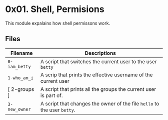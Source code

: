 # 0x01. Shell, Permisions

This module expalains how shell permissons work.


## Files

| Filename | Descriptions |
| ---------------------| ---------------------------------|
| `0-iam_betty` | A script that switches the current user to the user `betty` |
| `1-who_am_i` | A scrip that prints the effective username of the current user |
| [ 2-groups ] | A script that prints all the groups the current user is part of. |
| `3-new_owner` | A script that changes the owner of the file `hello` to the user `betty`. |

